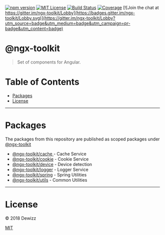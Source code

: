 [![npm version](https://img.shields.io/npm/v/@ngx-toolkit/cookie.svg)](https://www.npmjs.com/org/ngx-toolkit) 
[![MIT License](https://img.shields.io/badge/license-MIT-blue.svg?style=flat)](https://github.com/dewizz/ngx-toolkit/blob/master/LICENSE)
[![Build Status](https://travis-ci.org/dewizz/ngx-toolkit.svg?branch=master)](https://travis-ci.org/dewizz/ngx-toolkit)
[![Coverage](https://coveralls.io/repos/github/dewizz/ngx-toolkit/badge.svg?branch=master#5)](https://coveralls.io/github/dewizz/ngx-toolkit?branch=master)
[![Join the chat at https://gitter.im/ngx-toolkit/Lobby](https://badges.gitter.im/ngx-toolkit/Lobby.svg)](https://gitter.im/ngx-toolkit/Lobby?utm_source=badge&utm_medium=badge&utm_campaign=pr-badge&utm_content=badge)

# @ngx-toolkit
> Set of components for Angular.

# Table of Contents
* [Packages](#packages)
* [License](#license)

---

# Packages
The packages from this repository are published as scoped packages under [@ngx-toolkit](https://www.npmjs.com/org/ngx-toolkit)

- [@ngx-toolkit/cache ](https://github.com/dewizz/ngx-toolkit/blob/master/projects/cache/README.md) - Cache Service
- [@ngx-toolkit/cookie](https://github.com/dewizz/ngx-toolkit/blob/master/projects/cookie/README.md) - Cookie Service
- [@ngx-toolkit/device](https://github.com/dewizz/ngx-toolkit/blob/master/projects/device/README.md) - Device detection
- [@ngx-toolkit/logger](https://github.com/dewizz/ngx-toolkit/blob/master/projects/logger/README.md) - Logger Service 
- [@ngx-toolkit/spring](https://github.com/dewizz/ngx-toolkit/blob/master/projects/spring/README.md) - Spring Utilities
- [@ngx-toolkit/utils](https://github.com/dewizz/ngx-toolkit/blob/master/projects/utils/README.md) - Common Utilities

----

# License
© 2018 Dewizz

[MIT](https://github.com/dewizz/ngx-toolkit/blob/master/LICENSE)
